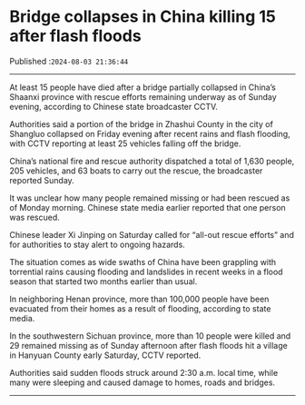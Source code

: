 # Bridge collapses in China killing 15 after flash floods

Published :`2024-08-03 21:36:44`

---

At least 15 people have died after a bridge partially collapsed in China’s Shaanxi province with rescue efforts remaining underway as of Sunday evening, according to Chinese state broadcaster CCTV.

Authorities said a portion of the bridge in Zhashui County in the city of Shangluo collapsed on Friday evening after recent rains and flash flooding, with CCTV reporting at least 25 vehicles falling off the bridge.

China’s national fire and rescue authority dispatched a total of 1,630 people, 205 vehicles, and 63 boats to carry out the rescue, the broadcaster reported Sunday.

It was unclear how many people remained missing or had been rescued as of Monday morning. Chinese state media earlier reported that one person was rescued.

Chinese leader Xi Jinping on Saturday called for “all-out rescue efforts” and for authorities to stay alert to ongoing hazards.

The situation comes as wide swaths of China have been grappling with torrential rains causing flooding and landslides in recent weeks in a flood season that started two months earlier than usual.

In neighboring Henan province, more than 100,000 people have been evacuated from their homes as a result of flooding, according to state media.

In the southwestern Sichuan province, more than 10 people were killed and 29 remained missing as of Sunday afternoon after flash floods hit a village in Hanyuan County early Saturday, CCTV reported.

Authorities said sudden floods struck around 2:30 a.m. local time, while many were sleeping and caused damage to homes, roads and bridges.

---


